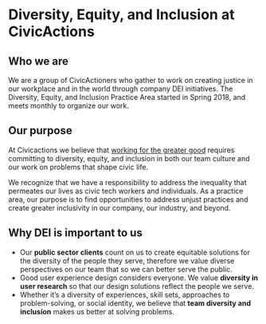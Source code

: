 # Diversity, Equity, and Inclusion at CivicActions

## Who we are

We are a group of CivicActioners who gather to work on creating justice in our workplace and in the world through company DEI initiatives. The Diversity, Equity, and Inclusion Practice Area started in Spring 2018, and meets monthly to organize our work.

## Our purpose

At Civicactions we believe that [working for the greater good](http://civicactions.com/values) requires committing to diversity, equity, and inclusion in both our team culture and our work on problems that shape civic life.

We recognize that we have a responsibility to address the inequality that permeates our lives as civic tech workers and individuals. As a practice area, our purpose is to find opportunities to address unjust practices and create greater inclusivity in our company, our industry, and beyond.

## Why DEI is important to us

- Our **public sector clients** count on us to create equitable solutions for the diversity of the people they serve, therefore we value diverse perspectives on our team that so we can better serve the public.
- Good user experience design considers everyone. We value **diversity in user research** so that our design solutions reflect the people we serve.
- Whether it’s a diversity of experiences, skill sets, approaches to problem-solving, or social identity, we believe that **team diversity and inclusion** makes us better at solving problems.
